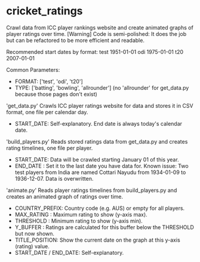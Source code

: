 # cricket_ratings
Crawl data from ICC player rankings website and create animated graphs of player ratings over time.
[Warning] Code is semi-polished: It does the job but can be refactored to be more efficient and readable.

Recommended start dates by format:
test 1951-01-01
odi  1975-01-01
t20  2007-01-01

Common Parameters:
+ FORMAT: ['test', 'odi', 't20']
+ TYPE: ['batting', 'bowling', 'allrounder'] (no 'allrounder' for get_data.py because those pages don't exist)

'get_data.py'
Crawls ICC player ratings website for data and stores it in CSV format, one file per calendar day.
+ START_DATE: Self-explanatory. End date is always today's calendar date.

'build_players.py'
Reads stored ratings data from get_data.py and creates rating timelines, one file per player.
+ START_DATE: Data will be crawled starting January 01 of this year.
+ END_DATE  : Set it to the last date you have data for.
Known issue: Two test players from India are named Cottari Nayudu from 1934-01-09 to 1936-12-07. Data is overwritten.

'animate.py'
Reads player ratings timelines from build_players.py and creates an animated graph of ratings over time.
+ COUNTRY_PREFIX: Country code (e.g. AUS) or empty for all players.
+ MAX_RATING    : Maximum rating to show (y-axis max).
+ THRESHOLD     : Minimum rating to show (y-axis min).
+ Y_BUFFER      : Ratings are calculated for this buffer below the THRESHOLD but now shown.
+ TITLE_POSITION: Show the current date on the graph at this y-axis (rating) value.
+ START_DATE / END_DATE: Self-explanatory.
